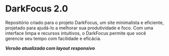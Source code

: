 # DarkFocus 2.0
 Repositório criado para o projeto DarkFocus, um site minimalista e eficiente, projetado para ajudá-lo a melhorar sua produtividade e foco. Com uma interface limpa e recursos intuitivos, o DarkFocus permite que você gerencie seu tempo com facilidade e eficácia.

 _**Versão atualizada com layout responsivo**_